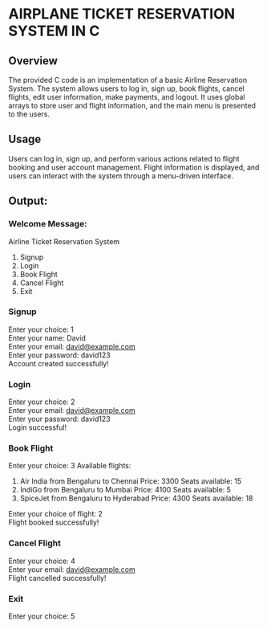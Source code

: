 # AIRPLANE TICKET RESERVATION SYSTEM IN C

## Overview
The provided C code is an implementation of a basic Airline Reservation System. The system allows users to log in, sign up, book flights, cancel flights, edit user information, make payments, and logout. 
It uses global arrays to store user and flight information, and the main menu is presented to the users.

## Usage

Users can log in, sign up, and perform various actions related to flight booking and user account management.
Flight information is displayed, and users can interact with the system through a menu-driven interface.

## Output:

### Welcome Message:
Airline Ticket Reservation System
1. Signup
2. Login
3. Book Flight
4. Cancel Flight
5. Exit

### Signup
Enter your choice: 1<br>
Enter your name: David<br>
Enter your email: david@example.com<br>
Enter your password: david123<br>
Account created successfully!<br>

### Login
Enter your choice: 2<br>
Enter your email: david@example.com<br>
Enter your password: david123<br>
Login successful!<br>

### Book Flight
Enter your choice: 3
Available flights:
1. Air India from Bengaluru to Chennai Price: 3300 Seats available: 15
2. IndiGo from Bengaluru to Mumbai Price: 4100 Seats available: 5
3. SpiceJet from Bengaluru to Hyderabad Price: 4300 Seats available: 18

Enter your choice of flight: 2<br>
Flight booked successfully!

### Cancel Flight
Enter your choice: 4<br>
Enter your email: david@example.com<br>
Flight cancelled successfully!<br>

### Exit
Enter your choice: 5





